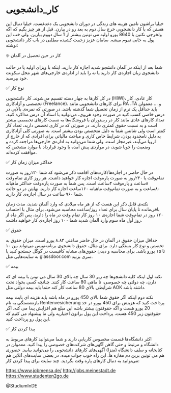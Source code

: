 # کار_دانشجویی

خیلیا براشون تامین هزینه های زندگی در دوران دانشجویی یک دغدغست. خیلیا دنبال این هستن که با کار دانشجویی خرج سال دوم به بعد رو در بیارن. قبل از هر چیز بگیم که اگه ولخرجی نکنین با 8640 یورو اولیه می تونین بیشتر از 1 سال دووم بیارین. ولی خب این پول یه جایی تموم میشه. سامان عزیز زحمت کشیده مطلبی در باب کار دانشجویی نوشته:

❇️ کار در حین تحصیل در آلمان

شما بعد از اینکه در آلمان دانشجو شدید اجازه کار دارید. اینکه با ویزای اولیه یا در حالت دانشجوی زبان اجازه‌ی کار دارید یا نه را باید از اداره‌ی خارجی‌های شهر محل سکونت خود بپرسید.



✅ نوع کار

در کل کارها به چهار دسته تقسیم می‌شوند. کار دانشجویی (HiWi)، کار عادی، کار تخصصی و آزادکاری (Freelance). برای کارهای دانشجویی مانند RA ،TA و ... معمولن باید حداقل یک ترم از زمان تحصیل شما گذشته باشد. در صورتی که نمره‌ی بالایی در درس خاصی کسب کنید در صورت وجود هی‌وی، می‌توانید با استاد آن درس مذاکره کنید. تعداد کارهای عادی مانند کار در رستوران یا فروشگاه‌ها به نسبت کارهای تخصصی بیشتر است و به نسبت حقوق کمتری دارند. در صورتی که در کاری تخصص دارید، تعداد کار کمتر است ولی شانس شما به دلیل متخصص بودن بیشتر است. به صورتی کلی آزادکاری به دلیل نامحدود بودن، شرایط خاص کاری و مباحث مالیاتی برای افرادی که از خارج از اروپا می‌آیند، غیرمجاز است. ولی شما می‌توانید به اداره‌ی خارجی‌ها مراجعه کرده و وضعیت را جویا شوید، در مواردی پیش آمده با وجود قرارداد با موارد مشخص که موافقت کرده‌اند.



✅ حداکثر میزان زمان کار

در حال حاضر در اجازه‌ها/کارت‌های اقامت ذکر می‌شود که شما ۱۲۰روز به صورت تمام‌وقت یا ۲۴۰روز به صورت پاره‌وقت اجازه کار خواهید داشت. هر روز کاری تمام‌وقت ۸ساعت و پاره‌وقت ۴ساعت است. پس شما به صورت پاره‌وقت حداکثر ماهیانه ۸۰ساعت و به صورت تمام‌وقت ماهیانه ۱۶۰ساعت اجازه کار دارید. نهایتن در دو حالت شما ۹۶۰ ساعت در سال اجازه‌ی کار دارید.

نکته‌ی قابل ذکر این هست که از هر ماه میلادی که وارد آلمان شدید، مدت زمان باقی‌مانده تا پایان سال برای تعداد روز/ساعت محاسبه می‌شود. برای مثال با احتساب ۱۲۰ روز در تمام‌وقت شما اجازه‌ی ۱۰ روز کار تمام وقت در ماه را دارید، پس اگر ماه از روز اول ماه سوم وارد آلمان شدید شما ۱۰۰ روز اجازه‌ی کار خواهید داشت.



✅ حقوق

حداقل میزان حقوق در آلمان در حال حاضر ساعتی ۸.۸۴ یورو است. میزان حقوق به تخصص و نوع کار بستگی دارد. برای مثال، حقوق دانشجوی برنامه‌نویس می‌تواند بین ۱۰ تا ۱۵ یورو باشد. برای محاسبه و دیدن حقوق‌های مشابه کافیست در گوگل جستجو کنید یا به سایت‌هایی مثل glassdoor.com سری بزنید. 

✅ بیمه

نکته اول  اینکه کلیه دانشجوها چه زیر 30 سال چه بالای 30 سال می تونن با بیمه ای که دارن، چه دولتی چه خصوصی، تا ماهی 80 ساعت کار کنند. چنانچه کسی بخواد تحت شرایطی بالای 80 ساعت کار کنه حتما باید بیمه دولتی مثل AOK داشته باشه. 

نکته دوم اینکه اگر حقوق شما بالای 450 یورو در ماه باشه باید هزینه ای بابت بیمه بازنشستگی به نام Rentenvesicherung پرداخت کنید که هزینش برای 450 یورو در حد 20 یورو هست و اگه حقوقتون بیشتر باشه این مبلغ هم افزایش پیدا می کنه. اگر حقوقتون زیر 450 هست، پرداخت این پول براتون اختیاریه ولی ما پیشنهاد می کنیم که این پول رو پرداخت کنید.


✅ پیدا کردن کار

اکثر دانشگاه‌ها قسمت مخصوص کاریابی دارند و شما می‌توانید کارهای مربوط به دانشگاه و مرتبط و حتی گاهن آگهی‌های شرکت‌های خصوصی را پیدا کنید. معمولن در کتابخانه و سلف دانشگاه (منزا) آگهی‌های کارهای دانشجویی را می‌توانید بیابید. حضوری هم می تونین برین دم مغازه ها. این راه خوب جواب میده. در بعضی سایت‌های آنلاین هم می‌توانید به دنبال کارهای پاره وقت بگردید. چند سایت برای پیدا کردن کار:

https://www.jobmensa.de/
http://jobs.meinestadt.de
https://www.studenten2go.de

@StudiumInDE